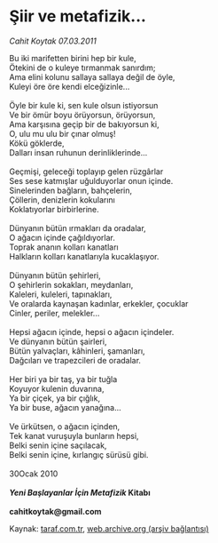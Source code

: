 # Şiir ve metafizik... 

*Cahit Koytak 07.03.2011*

<div class="yazi">Bu iki marifetten birini hep bir kule, <br/>Ötekini de o kuleye tırmanmak sanırdım; <br/>Ama elini kolunu sallaya sallaya değil de öyle, <br/>Kuleyi öre öre kendi elceğizinle...   <br/><br/>Öyle bir kule ki, sen kule olsun istiyorsun <br/>Ve bir ömür boyu örüyorsun, örüyorsun, <br/>Ama karşısına geçip bir de bakıyorsun ki, <br/>O, ulu mu ulu bir çınar olmuş! <br/>Kökü göklerde, <br/>Dalları insan ruhunun derinliklerinde...   <br/><br/>Geçmişi, geleceği toplayıp gelen rüzgârlar <br/>Ses sese katmışlar uğulduyorlar onun içinde. <br/>Sinelerinden bağların, bahçelerin, <br/>Çöllerin, denizlerin kokularını <br/>Koklatıyorlar birbirlerine.   <br/><br/>Dünyanın bütün ırmakları da oradalar, <br/>O ağacın içinde çağıldıyorlar. <br/>Toprak ananın kolları kanatları <br/>Halkların kolları kanatlarıyla kucaklaşıyor.   <br/><br/>Dünyanın bütün şehirleri, <br/>O şehirlerin sokakları, meydanları, <br/>Kaleleri, kuleleri, tapınakları, <br/>Ve oralarda kaynaşan kadınlar, erkekler, çocuklar <br/>Cinler, periler, melekler... <br/><br/>Hepsi ağacın içinde, hepsi o ağacın içindeler.   <br/>Ve dünyanın bütün şairleri, <br/>Bütün yalvaçları, kâhinleri, şamanları, <br/>Dağcıları ve trapezcileri de oradalar.   <br/><br/>Her biri ya bir taş, ya bir tuğla <br/>Koyuyor kulenin duvarına, <br/>Ya bir çiçek, ya bir çığlık, <br/>Ya bir buse, ağacın yanağına...   <br/><br/>Ve ürkütsen, o ağacın içinden, <br/>Tek kanat vuruşuyla bunların hepsi, <br/>Belki senin içine saçılacak, <br/>Belki senin içine, kırlangıç sürüsü gibi.   <br/><br/>30Ocak 2010 <b><i><br/><br/>Yeni Başlayanlar İçin Metafizik</i></b><b> Kitabı</b> <b><br/><br/>cahitkoytak@gmail.com</b>
</div>

Kaynak: [taraf.com.tr](http://www.taraf.com.tr/cahit-koytak/makale-siir-ve-metafizik.htm), [web.archive.org (arşiv bağlantısı)](http://web.archive.org/web/20130624001210/http://www.taraf.com.tr/cahit-koytak/makale-siir-ve-metafizik.htm)
